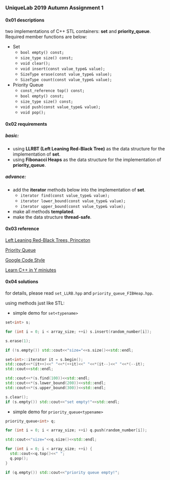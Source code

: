 ### UniqueLab 2019 Autumn Assignment 1

#### 0x01 descriptions

two implementations of C++ STL containers: **set** and **priority_queue**. Required member functions are below:

- Set
  - `bool empty() const;`
  - `size_type size() const;`
  - `void clear();`
  - `void insert(const value_type& value);`
  - `SizeType erase(const value_type& value);`
  - `SizeType count(const value_type& value);`
- Priority Queue
  - `const_reference top() const;`
  - `bool empty() const;`
  - `size_type size() const;`
  - `void push(const value_type& value);`
  - `void pop();`

#### 0x02 requirements

##### basic:

- using **LLRBT (Left Leaning Red-Black Tree)** as the data structure for the implementation of **set**.
- using **Fibonacci Heaps** as the data structure for the implementation of **priority_queue**.

##### advance:

- add the **iterator** methods below into the implementation of **set**.
  - `iterator find(const value_type& value);`
  - `iterator lower_bound(const value_type& value);`
  - `iterator upper_bound(const value_type& value);`
- make all methods **templated**.
- make the data structure **thread-safe**.

#### 0x03 reference

[Left Leaning Red-Black Trees, Princeton](https://www.cs.princeton.edu/~rs/talks/LLRB/RedBlack.pdf)

[Priority Queue](https://en.wikipedia.org/wiki/Priority_queue)

[Google Code Style](https://zh-google-styleguide.readthedocs.io/en/latest/)

[Learn C++ in Y miniutes](https://learnxinyminutes.com/docs/c++/)

#### 0x04 solutions

for details, please read `set_LLRB.hpp` and `priority_queue_FIBHeap.hpp`.

using methods just like STL:

- simple demo for `set<typename>`

```c++
set<int> s;

for (int i = 0; i < array_size; ++i) s.insert(random_number[i]);

s.erase(1);

if (!s.empty()) std::cout<<"size="<<s.size()<<std::endl;

set<int>::iterator it = s.begin();
std::cout<<*(it++)<<" "<<*(++it)<<" "<<*(it--)<<" "<<*(--it);
std::cout<<std::endl;

std::cout<<*(s.find(100))<<std::endl;
std::cout<<*(s.lower_bound(200))<<std::endl;
std::cout<<*(s.upper_bound(300))<<std::endl;

s.clear();
if (s.empty()) std::cout<<"set empty!"<<std::endl;
```
- simple demo for `priority_queue<typename>`

```c++
priority_queue<int> q;

for (int i = 0; i < array_size; ++i) q.push(random_number[i]);

std::cout<<"size="<<q.size()<<std::endl;

for (int i = 0; i < array_size; ++i) {
  std::cout<<q.top()<<" ";
  q.pop();
}

if (q.empty()) std::cout<<"priority queue empty!";
```

